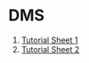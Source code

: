 # DMS
<!-- [[TutorialSheet1]] -->
<!-- [[TutorialSheet2]] -->
1. [Tutorial Sheet 1](TutorialSheet1.md)
2. [Tutorial Sheet 2](TutorialSheet2.md)